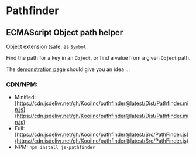 # Pathfinder

## ECMAScript Object path helper

Object extension (safe: as 
[`Symbol`](https://developer.mozilla.org/en-US/docs/Web/JavaScript/Reference/Global_Objects/Symbol).

Find the path for a key in an `Object`, or find a value from a given `Object` path.

The [demonstration page](https://kooiinc.github.io/pathfinder/Demo/) should give you an idea ...

### CDN/NPM: 
- Minified: [https://cdn.jsdelivr.net/gh/KooiInc/pathfinder@latest/Dist/Pathfinder.min.js](https://cdn.jsdelivr.net/gh/KooiInc/pathfinder@latest/Dist/Pathfinder.min.js)
- Full: [https://cdn.jsdelivr.net/gh/KooiInc/pathfinder@latest/Src/PathFinder.js](https://cdn.jsdelivr.net/gh/KooiInc/pathfinder@latest/Src/PathFinder.js)
- NPM: `npm install js-pathfinder`
